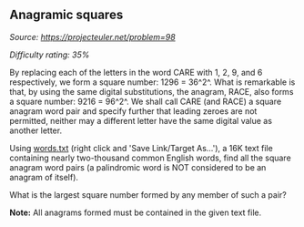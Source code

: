 Anagramic squares
-----------------

*Source: https://projecteuler.net/problem=98*


*Difficulty rating: 35%*

By replacing each of the letters in the word CARE with 1, 2, 9, and 6
respectively, we form a square number: 1296 = 36^2^. What is remarkable
is that, by using the same digital substitutions, the anagram, RACE,
also forms a square number: 9216 = 96^2^. We shall call CARE (and RACE)
a square anagram word pair and specify further that leading zeroes are
not permitted, neither may a different letter have the same digital
value as another letter.

Using [words.txt](project/resources/p098_words.txt) (right click and
'Save Link/Target As...'), a 16K text file containing nearly
two-thousand common English words, find all the square anagram word
pairs (a palindromic word is NOT considered to be an anagram of itself).

What is the largest square number formed by any member of such a pair?

**Note:** All anagrams formed must be contained in the given text file.
